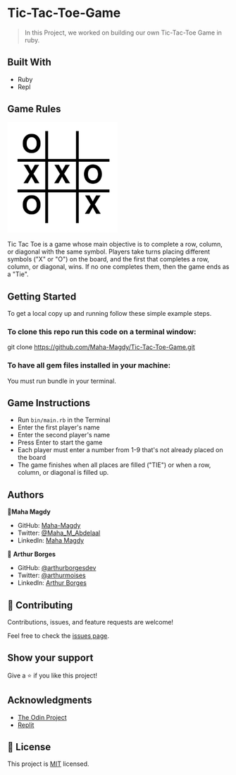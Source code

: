# Tic-Tac-Toe-Game

> In this Project, we worked on building our own Tic-Tac-Toe Game in ruby.

## Built With

- Ruby
- Repl

## Game Rules

<img src="./game-picture.png" width="250">

Tic Tac Toe is a game whose main objective is to complete a row, column, or diagonal with the same symbol. Players take turns placing different symbols ("X" or "O") on the board, and the first that completes a row, column, or diagonal, wins. If no one completes them, then the game ends as a "Tie".

## Getting Started

To get a local copy up and running follow these simple example steps.

### To clone this repo run this code on a terminal window: 

git clone https://github.com/Maha-Magdy/Tic-Tac-Toe-Game.git

### To have all gem files installed in your machine:

You must run bundle in your terminal.

## Game Instructions

- Run `bin/main.rb` in the Terminal
- Enter the first player's name
- Enter the second player's name
- Press Enter to start the game
- Each player must enter a number from 1-9 that's not already placed on the board
- The game finishes when all places are filled ("TIE") or when a row, column, or diagonal is filled up.

## Authors

👤**Maha Magdy**

- GitHub: [Maha-Magdy](https://github.com/Maha-Magdy)
- Twitter: [@Maha_M_Abdelaal](https://twitter.com/Maha_M_Abdelaal)
- LinkedIn: [Maha Magdy](https://www.linkedin.com/in/maha-magdy-18a8a7116/)

👤 **Arthur Borges**
- GitHub: [@arthurborgesdev](https://github.com/arthurborgesdev)
- Twitter: [@arthurmoises](https://twitter.com/arthurmoises)
- LinkedIn: [Arthur Borges](https://www.linkedin.com/in/arthurmoises)

## 🤝 Contributing

Contributions, issues, and feature requests are welcome!

Feel free to check the [issues page](https://github.com/Maha-Magdy/Tic-Tac-Toe-Game/issues).

## Show your support

Give a ⭐️ if you like this project!

## Acknowledgments

- [The Odin Project](https://www.theodinproject.com/paths/full-stack-ruby-on-rails/courses/ruby-programming/lessons/tic-tac-toe)
- [Replit](https://replit.com/~)


## 📝 License

This project is [MIT](./LICENSE) licensed.
